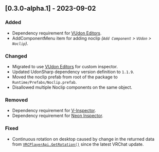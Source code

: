 ## [0.3.0-alpha.1] - 2023-09-02

### Added
- Dependency requirement for [VUdon Editors](https://github.com/Varneon/VUdon-Editors).
- AddComponentMenu item for adding noclip *(`Add Component` > `VUdon` > `Noclip`)*.

### Changed
- Migrated to use [VUdon Editors](https://github.com/Varneon/VUdon-Editors) for custom inspector.
- Updated UdonSharp dependency version definition to `1.1.9`.
- Moved the noclip prefab from root of the package to `Runtime/Prefabs/Noclip.prefab`.
- Disallowed multiple Noclip components on the same object.

### Removed
- Dependency requirement for [V-Inspector](https://github.com/Varneon/V-Inspector).
- Dependency requirement for [Neon Inspector](https://github.com/Varneon/Neon-Inspector).

### Fixed
- Continuous rotation on desktop caused by change in the returned data from [`VRCPlayerApi.GetRotation()`](https://creators.vrchat.com/worlds/udon/players/player-positions/#getrotation) since the latest VRChat update.
